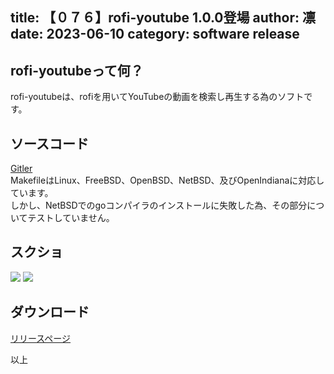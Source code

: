 title: 【０７６】rofi-youtube 1.0.0登場
author: 凛
date: 2023-06-10
category: software release
----
## rofi-youtubeって何？
rofi-youtubeは、rofiを用いてYouTubeの動画を検索し再生する為のソフトです。

## ソースコード
[Gitler](https://gitler.moe/suwako/rofi-youtube)\
MakefileはLinux、FreeBSD、OpenBSD、NetBSD、及びOpenIndianaに対応しています。\
しかし、NetBSDでのgoコンパイラのインストールに失敗した為、その部分についてテストしていません。

## スクショ
![](https://ass.technicalsuwako.moe/rofiyt1.gif)
![](https://ass.technicalsuwako.moe/rofiyt2.gif)

## ダウンロード
[リリースページ](https://gitler.moe/suwako/rofi-youtube/releases)

以上
